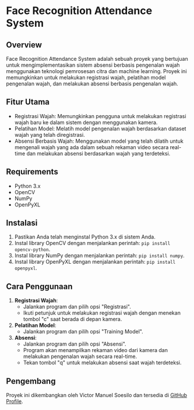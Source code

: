 <h1>Face Recognition Attendance System</h1>

<h2>Overview</h2>
<p>Face Recognition Attendance System adalah sebuah proyek yang bertujuan untuk mengimplementasikan sistem absensi berbasis pengenalan wajah menggunakan teknologi pemrosesan citra dan machine learning. Proyek ini memungkinkan untuk melakukan registrasi wajah, pelatihan model pengenalan wajah, dan melakukan absensi berbasis pengenalan wajah.</p>

<h2>Fitur Utama</h2>
<ul>
   <li>Registrasi Wajah: Memungkinkan pengguna untuk melakukan registrasi wajah baru ke dalam sistem dengan menggunakan kamera.</li>
   <li>Pelatihan Model: Melatih model pengenalan wajah berdasarkan dataset wajah yang telah diregistrasi.</li>
   <li>Absensi Berbasis Wajah: Menggunakan model yang telah dilatih untuk mengenali wajah yang ada dalam sebuah rekaman video secara real-time dan melakukan absensi berdasarkan wajah yang terdeteksi.</li>
</ul>

<h2>Requirements</h2>
<ul>
   <li>Python 3.x</li>
   <li>OpenCV</li>
   <li>NumPy</li>
   <li>OpenPyXL</li>
</ul>

<h2>Instalasi</h2>
<ol>
   <li>Pastikan Anda telah menginstal Python 3.x di sistem Anda.</li>
   <li>Instal library OpenCV dengan menjalankan perintah: <code>pip install opencv-python</code>.</li>
   <li>Instal library NumPy dengan menjalankan perintah: <code>pip install numpy</code>.</li>
   <li>Instal library OpenPyXL dengan menjalankan perintah: <code>pip install openpyxl</code>.</li>
</ol>

<h2>Cara Penggunaan</h2>
<ol>
   <li><strong>Registrasi Wajah</strong>:
      <ul>
            <li>Jalankan program dan pilih opsi "Registrasi".</li>
            <li>Ikuti petunjuk untuk melakukan registrasi wajah dengan menekan tombol "c" saat berada di depan kamera.</li>
      </ul>
   </li>
   <li><strong>Pelatihan Model</strong>:
      <ul>
            <li>Jalankan program dan pilih opsi "Training Model".</li>
      </ul>
   </li>
   <li><strong>Absensi</strong>:
      <ul>
            <li>Jalankan program dan pilih opsi "Absensi".</li>
            <li>Program akan menampilkan rekaman video dari kamera dan melakukan pengenalan wajah secara real-time.</li>
            <li>Tekan tombol "q" untuk melakukan absensi saat wajah terdeteksi.</li>
      </ul>
   </li>
</ol>

<h2>Pengembang</h2>
<p>Proyek ini dikembangkan oleh Victor Manuel Soesilo dan tersedia di <a href="https://github.com/victorman01/">GitHub Profile</a>.</p>

